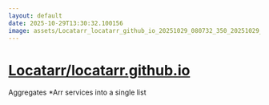```yaml
---
layout: default
date: 2025-10-29T13:30:32.100156
image: assets/Locatarr_locatarr_github_io_20251029_080732_350_20251029_093211_4fb765--20251029T103225237--cropped.png
---
```


# [Locatarr/locatarr.github.io](https://github.com/Locatarr/locatarr.github.io/)

Aggregates *Arr services into a single list
